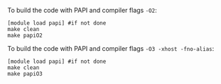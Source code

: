 To build the code with PAPI and compiler flags `-O2`:

```
[module load papi] #if not done
make clean
make papiO2
```

To build the code with PAPI and compiler flags `-O3 -xhost -fno-alias`:

```
[module load papi] #if not done
make clean
make papiO3
```

